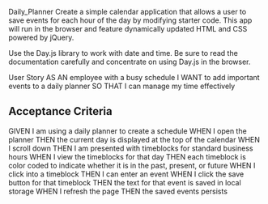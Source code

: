 Daily_Planner
Create a simple calendar application that allows a user to save events for each hour of the day by modifying starter code. This app will run in the browser and feature dynamically updated HTML and CSS powered by jQuery.

Use the Day.js library to work with date and time. Be sure to read the documentation carefully and concentrate on using Day.js in the browser.

User Story
AS AN employee with a busy schedule I WANT to add important events to a daily planner SO THAT I can manage my time effectively


## Acceptance Criteria

GIVEN I am using a daily planner to create a schedule
WHEN I open the planner
THEN the current day is displayed at the top of the calendar
WHEN I scroll down
THEN I am presented with timeblocks for standard business hours
WHEN I view the timeblocks for that day
THEN each timeblock is color coded to indicate whether it is in the past, present, or future
WHEN I click into a timeblock
THEN I can enter an event
WHEN I click the save button for that timeblock
THEN the text for that event is saved in local storage
WHEN I refresh the page
THEN the saved events persists